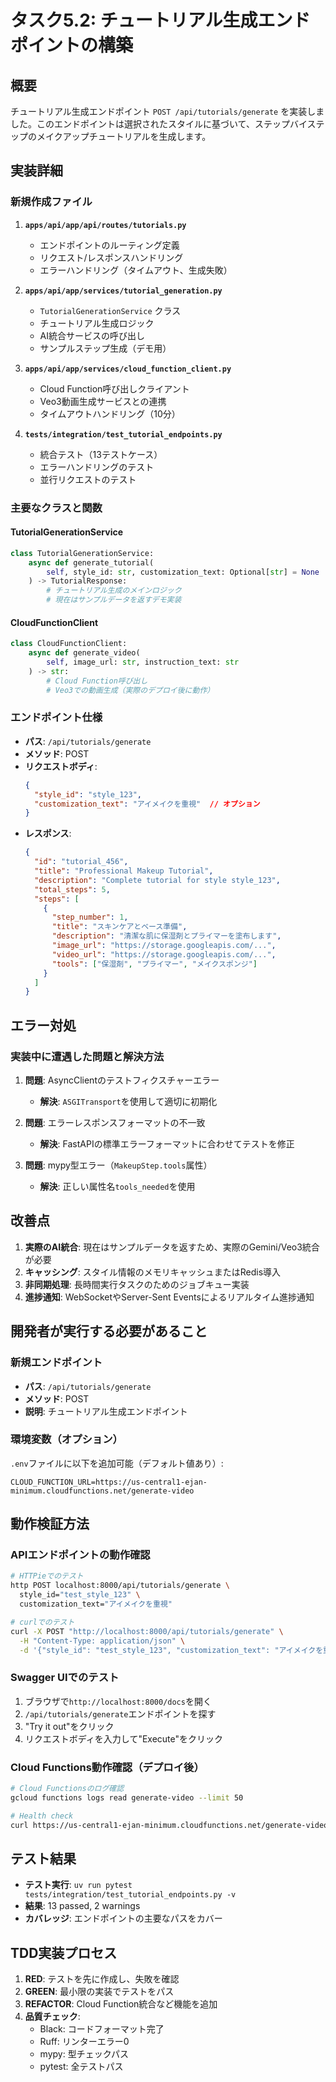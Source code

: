 # タスク5.2: チュートリアル生成エンドポイントの構築

## 概要

チュートリアル生成エンドポイント `POST /api/tutorials/generate` を実装しました。このエンドポイントは選択されたスタイルに基づいて、ステップバイステップのメイクアップチュートリアルを生成します。

## 実装詳細

### 新規作成ファイル

1. **`apps/api/app/api/routes/tutorials.py`**
   - エンドポイントのルーティング定義
   - リクエスト/レスポンスハンドリング
   - エラーハンドリング（タイムアウト、生成失敗）

2. **`apps/api/app/services/tutorial_generation.py`**
   - `TutorialGenerationService` クラス
   - チュートリアル生成ロジック
   - AI統合サービスの呼び出し
   - サンプルステップ生成（デモ用）

3. **`apps/api/app/services/cloud_function_client.py`**
   - Cloud Function呼び出しクライアント
   - Veo3動画生成サービスとの連携
   - タイムアウトハンドリング（10分）

4. **`tests/integration/test_tutorial_endpoints.py`**
   - 統合テスト（13テストケース）
   - エラーハンドリングのテスト
   - 並行リクエストのテスト

### 主要なクラスと関数

#### TutorialGenerationService

```python
class TutorialGenerationService:
    async def generate_tutorial(
        self, style_id: str, customization_text: Optional[str] = None
    ) -> TutorialResponse:
        # チュートリアル生成のメインロジック
        # 現在はサンプルデータを返すデモ実装
```

#### CloudFunctionClient

```python
class CloudFunctionClient:
    async def generate_video(
        self, image_url: str, instruction_text: str
    ) -> str:
        # Cloud Function呼び出し
        # Veo3での動画生成（実際のデプロイ後に動作）
```

### エンドポイント仕様

- **パス**: `/api/tutorials/generate`
- **メソッド**: POST
- **リクエストボディ**:
  ```json
  {
    "style_id": "style_123",
    "customization_text": "アイメイクを重視"  // オプション
  }
  ```
- **レスポンス**:
  ```json
  {
    "id": "tutorial_456",
    "title": "Professional Makeup Tutorial",
    "description": "Complete tutorial for style style_123",
    "total_steps": 5,
    "steps": [
      {
        "step_number": 1,
        "title": "スキンケアとベース準備",
        "description": "清潔な肌に保湿剤とプライマーを塗布します",
        "image_url": "https://storage.googleapis.com/...",
        "video_url": "https://storage.googleapis.com/...",
        "tools": ["保湿剤", "プライマー", "メイクスポンジ"]
      }
    ]
  }
  ```

## エラー対処

### 実装中に遭遇した問題と解決方法

1. **問題**: AsyncClientのテストフィクスチャーエラー
   - **解決**: `ASGITransport`を使用して適切に初期化

2. **問題**: エラーレスポンスフォーマットの不一致
   - **解決**: FastAPIの標準エラーフォーマットに合わせてテストを修正

3. **問題**: mypy型エラー（`MakeupStep.tools`属性）
   - **解決**: 正しい属性名`tools_needed`を使用

## 改善点

1. **実際のAI統合**: 現在はサンプルデータを返すため、実際のGemini/Veo3統合が必要
2. **キャッシング**: スタイル情報のメモリキャッシュまたはRedis導入
3. **非同期処理**: 長時間実行タスクのためのジョブキュー実装
4. **進捗通知**: WebSocketやServer-Sent Eventsによるリアルタイム進捗通知

## 開発者が実行する必要があること

### 新規エンドポイント

- **パス**: `/api/tutorials/generate`
- **メソッド**: POST
- **説明**: チュートリアル生成エンドポイント

### 環境変数（オプション）

`.env`ファイルに以下を追加可能（デフォルト値あり）:

```env
CLOUD_FUNCTION_URL=https://us-central1-ejan-minimum.cloudfunctions.net/generate-video
```

## 動作検証方法

### APIエンドポイントの動作確認

```bash
# HTTPieでのテスト
http POST localhost:8000/api/tutorials/generate \
  style_id="test_style_123" \
  customization_text="アイメイクを重視"

# curlでのテスト
curl -X POST "http://localhost:8000/api/tutorials/generate" \
  -H "Content-Type: application/json" \
  -d '{"style_id": "test_style_123", "customization_text": "アイメイクを重視"}'
```

### Swagger UIでのテスト

1. ブラウザで`http://localhost:8000/docs`を開く
2. `/api/tutorials/generate`エンドポイントを探す
3. "Try it out"をクリック
4. リクエストボディを入力して"Execute"をクリック

### Cloud Functions動作確認（デプロイ後）

```bash
# Cloud Functionsのログ確認
gcloud functions logs read generate-video --limit 50

# Health check
curl https://us-central1-ejan-minimum.cloudfunctions.net/generate-video
```

## テスト結果

- **テスト実行**: `uv run pytest tests/integration/test_tutorial_endpoints.py -v`
- **結果**: 13 passed, 2 warnings
- **カバレッジ**: エンドポイントの主要なパスをカバー

## TDD実装プロセス

1. **RED**: テストを先に作成し、失敗を確認
2. **GREEN**: 最小限の実装でテストをパス
3. **REFACTOR**: Cloud Function統合など機能を追加
4. **品質チェック**:
   - Black: コードフォーマット完了
   - Ruff: リンターエラー0
   - mypy: 型チェックパス
   - pytest: 全テストパス
